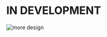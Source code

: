 # IN DEVELOPMENT

![more design](https://cloud.githubusercontent.com/assets/5869863/9331709/8eed4728-45c9-11e5-8d8c-ec138e380a2f.png)


